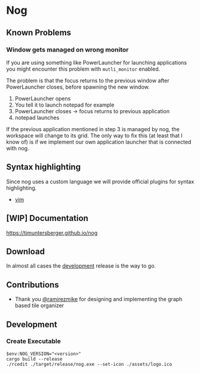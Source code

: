 # Nog

## Known Problems

### Window gets managed on wrong monitor

If you are using something like PowerLauncher for launching applications you might encounter this problem with `mutli_monitor` enabled.

The problem is that the focus returns to the previous window after PowerLauncher closes, before spawning the new window.

1. PowerLauncher opens
2. You tell it to launch notepad for example
3. PowerLauncher closes -> focus returns to previous application
4. notepad launches

If the previous application mentioned in step 3 is managed by nog, the workspace will change to its grid. The only way to fix this (at least that I know of) is if we implement our own application launcher that is connected with nog. 

## Syntax highlighting

Since nog uses a custom language we will provide official plugins for syntax highlighting.

* [vim](https://github.com/TimUntersberger/nog.vim)

## [WIP] Documentation

https://timuntersberger.github.io/nog

## Download

In almost all cases the [development](https://github.com/TimUntersberger/nog/releases/tag/development-release) release is the way to go.

## Contributions

* Thank you [@ramirezmike](https://github.com/ramirezmike) for designing and implementing the graph based tile organizer

## Development

### Create Executable

```
$env:NOG_VERSION="<version>"
cargo build --release
./rcedit ./target/release/nog.exe --set-icon ./assets/logo.ico
```
